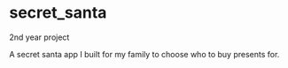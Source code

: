 # secret_santa
2nd year project

A secret santa app I built for my family to choose who to buy presents for.
